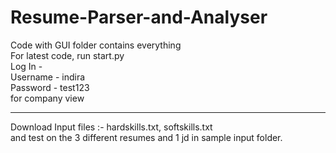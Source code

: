 # Resume-Parser-and-Analyser
Code with GUI folder contains everything <br>
For latest code, run start.py <br>
Log In - <br>
Username - indira <br>
Password - test123 <br>
for company view

-----------------
Download Input files :- hardskills.txt, softskills.txt <br>
and test on the 3 different resumes and 1 jd in sample input folder.
